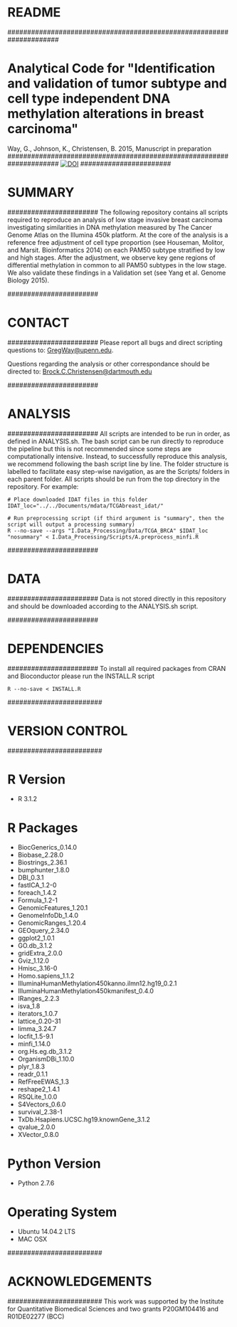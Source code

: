 # README #

#####################################################################
# Analytical Code for "Identification and validation of tumor subtype and cell type independent DNA methylation alterations in breast carcinoma" 
Way, G., Johnson, K., Christensen, B. 2015, Manuscript in preparation
#####################################################################
[![DOI](https://zenodo.org/badge/18957/gwaygenomics/brca_lowstage_DMGRs.svg)](https://zenodo.org/badge/latestdoi/18957/gwaygenomics/brca_lowstage_DMGRs)
#######################
# SUMMARY
#######################
The following repository contains all scripts required to reproduce an analysis of low stage invasive
breast carcinoma investigating similarities in DNA methylation measured by The Cancer Genome Atlas on
the Illumina 450k platform. At the core of the analysis is a reference free adjustment of cell type
proportion (see Houseman, Molitor, and Marsit. Bioinformatics 2014) on each PAM50 subtype stratified by 
low and high stages. After the adjustment, we observe key gene regions of differential methylation in 
common to all PAM50 subtypes in the low stage. We also validate these findings in a Validation set (see 
Yang et al. Genome Biology 2015).

#######################
# CONTACT
#######################
Please report all bugs and direct scripting questions to:
GregWay@upenn.edu.

Questions regarding the analysis or other correspondance should be directed to:
Brock.C.Christensen@dartmouth.edu

#######################
# ANALYSIS
#######################
All scripts are intended to be run in order, as defined in ANALYSIS.sh. The bash script can be run 
directly to reproduce the pipeline but this is not recommended since some steps are computationally
intensive. Instead, to successfully reproduce this analysis, we recommend following the bash script line
by line. The folder structure is labelled to facilitate easy step-wise navigation, as are the Scripts/ 
folders in each parent folder. All scripts should be run from the top directory in the repository. For example: 

~~~~~~~~~~~~~~~~~~~~~~~~~~~~~~~~~~~~~~~~~~~~~
# Place downloaded IDAT files in this folder
IDAT_loc="../../Documents/mdata/TCGAbreast_idat/"

# Run preprocessing script (if third argument is "summary", then the script will output a processing summary)
R --no-save --args "I.Data_Processing/Data/TCGA_BRCA" $IDAT_loc "nosummary" < I.Data_Processing/Scripts/A.preprocess_minfi.R
~~~~~~~~~~~~~~~~~~~~~~~~~~~~~~~~~~~~~~~~~~~~~

#######################
# DATA
#######################
Data is not stored directly in this repository and should be downloaded according to the ANALYSIS.sh script.

#######################
# DEPENDENCIES
#######################
To install all required packages from CRAN and Bioconductor please run the INSTALL.R script

~~~~~~~~~~~~~~~~~~~~~~~~~~~~~~~~~~~~~~~~~~~~~
R --no-save < INSTALL.R
~~~~~~~~~~~~~~~~~~~~~~~~~~~~~~~~~~~~~~~~~~~~~

########################
# VERSION CONTROL
########################

# R Version
* R 3.1.2

# R Packages
* BiocGenerics_0.14.0 
* Biobase_2.28.0
* Biostrings_2.36.1
* bumphunter_1.8.0
* DBI_0.3.1
* fastICA_1.2-0 
* foreach_1.4.2
* Formula_1.2-1
* GenomicFeatures_1.20.1
* GenomeInfoDb_1.4.0
* GenomicRanges_1.20.4
* GEOquery_2.34.0
* ggplot2_1.0.1
* GO.db_3.1.2
* gridExtra_2.0.0
* Gviz_1.12.0
* Hmisc_3.16-0
* Homo.sapiens_1.1.2
* IlluminaHumanMethylation450kanno.ilmn12.hg19_0.2.1
* IlluminaHumanMethylation450kmanifest_0.4.0
* IRanges_2.2.3
* isva_1.8
* iterators_1.0.7
* lattice_0.20-31
* limma_3.24.7
* locfit_1.5-9.1
* minfi_1.14.0
* org.Hs.eg.db_3.1.2
* OrganismDBi_1.10.0
* plyr_1.8.3
* readr_0.1.1
* RefFreeEWAS_1.3
* reshape2_1.4.1
* RSQLite_1.0.0
* S4Vectors_0.6.0
* survival_2.38-1
* TxDb.Hsapiens.UCSC.hg19.knownGene_3.1.2
* qvalue_2.0.0
* XVector_0.8.0

# Python Version
* Python 2.7.6

# Operating System
* Ubuntu 14.04.2 LTS
* MAC OSX

########################
# ACKNOWLEDGEMENTS
########################
This work was supported by the Institute for Quantitative Biomedical Sciences and two grants P20GM104416 and R01DE02277 (BCC)
